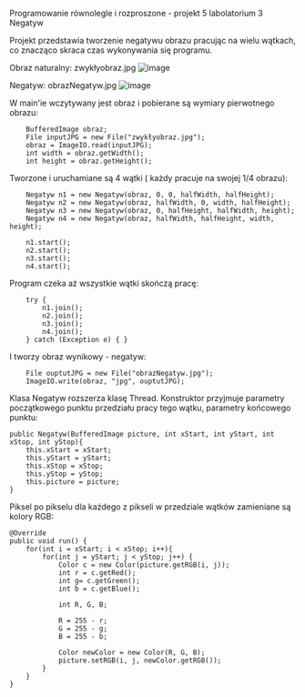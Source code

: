 Programowanie równolegle i rozproszone - projekt 5 labolatorium 3 Negatyw

Projekt przedstawia tworzenie negatywu obrazu pracując na wielu wątkach, co znacząco skraca czas wykonywania się programu.

Obraz naturalny:
zwykłyobraz.jpg
![image](https://user-images.githubusercontent.com/80296885/139743848-cc7fa827-bef7-4b5e-b8ad-2a6090d3ea80.png)

Negatyw:
obrazNegatyw.jpg
![image](https://user-images.githubusercontent.com/80296885/139743864-487fba24-ccea-4bca-845a-9887dd1f44cc.png)


W main'ie wczytywany jest obraz i pobierane są wymiary pierwotnego obrazu:

        BufferedImage obraz;
        File inputJPG = new File("zwykłyobraz.jpg");
        obraz = ImageIO.read(inputJPG);
        int width = obraz.getWidth();
        int height = obraz.getHeight();
        
Tworzone i uruchamiane są 4 wątki ( każdy pracuje na swojej 1/4 obrazu):        
        
        Negatyw n1 = new Negatyw(obraz, 0, 0, halfWidth, halfHeight);
        Negatyw n2 = new Negatyw(obraz, halfWidth, 0, width, halfHeight);
        Negatyw n3 = new Negatyw(obraz, 0, halfHeight, halfWidth, height);
        Negatyw n4 = new Negatyw(obraz, halfWidth, halfHeight, width, height);

        n1.start();
        n2.start();
        n3.start();
        n4.start();
      
Program czeka aż wszystkie wątki skończą pracę:      
      
        try {
            n1.join();
            n2.join();
            n3.join();
            n4.join();
        } catch (Exception e) { }

I tworzy obraz wynikowy - negatyw:

        File ouptutJPG = new File("obrazNegatyw.jpg");
        ImageIO.write(obraz, "jpg", ouptutJPG);
        
        
Klasa Negatyw rozszerza klasę Thread. Konstruktor przyjmuje parametry początkowego punktu przedziału pracy tego wątku, parametry końcowego punktu:

    public Negatyw(BufferedImage picture, int xStart, int yStart, int xStop, int yStop){
        this.xStart = xStart;
        this.yStart = yStart;
        this.xStop = xStop;
        this.yStop = yStop;
        this.picture = picture;
    }

Piksel po pikselu dla każdego z pikseli w przedziale wątków zamieniane są kolory RGB:

    @Override
    public void run() {
        for(int i = xStart; i < xStop; i++){
            for(int j = yStart; j < yStop; j++) {
                Color c = new Color(picture.getRGB(i, j));
                int r = c.getRed();
                int g= c.getGreen();
                int b = c.getBlue();

                int R, G, B;

                R = 255 - r;
                G = 255 - g;
                B = 255 - b;

                Color newColor = new Color(R, G, B);
                picture.setRGB(i, j, newColor.getRGB());
            }
        }
    }
